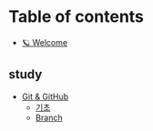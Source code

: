 # Table of contents

* [🪐 Welcome](README.md)

## study

* [Git & GitHub](study/git/README.md)
  * [기초](study/git/basics.md)
  * [Branch](study/git/branch.md)
